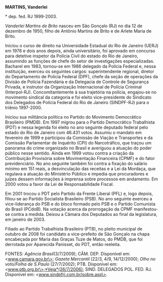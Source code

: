 **MARTINS, Vanderlei**

\* dep. fed. RJ 1999-2003.

*Vanderlei Martins de Brito* nasceu em São Gonçalo (RJ) no dia 12 de
dezembro de 1950, filho de Antônio Martins de Brito e de Arlete Maria de
Brito.

Iniciou o curso de direito na Universidade Estadual do Rio de Janeiro
(UERJ) em 1978 e dois anos depois, ainda universitário, foi aprovado em
concurso para detetive inspetor da Polícia Civil do estado do Rio de
Janeiro, assumindo as funções de chefe do setor de investigações
especializadas. Bacharel em 1983, tornou-se em 1986 delegado da Polícia
Federal e, nessa instituição, exerceu os seguintes cargos:
superintendente regional, diretor do Departamento de Polícia Federal
(DPF), chefe da seção de operações da Divisão de Polícia Fazendária e da
Delegacia de Controle de Segurança Privada, e instrutor da Organização
Internacional de Polícia Criminal (Interpol-RJ). Concomitantemente à sua
trajetória na polícia, engajou-se no movimento sindical da categoria e
foi eleito vice-presidente do Sindicato dos Delegados de Polícia Federal
do Rio de Janeiro (SINDPF-RJ) para o triênio 1997-2000.

Iniciou sua militância política no Partido do Movimento Democrático
Brasileiro (PMDB). Em 1997 migrou para o Partido Democrático Trabalhista
(PDT) e nessa legenda foi eleito no ano seguinte deputado federal pelo
estado do Rio de Janeiro com 46.431 votos. Assumiu o mandato em
fevereiro de 1999 e participou da Comissão de Viação e Transportes e da
Comissão Parlamentar de Inquérito (CPI) do Narcotráfico, que traçou um
panorama do crime organizado no Brasil e averiguou a atuação do poder
público nesse sentido. Ainda em 1999 votou contra a criação da
Contribuição Provisória sobre Movimentação Financeira (CPMF) e do fator
previdenciário. No ano seguinte também foi contra a fixação do salário
mínimo em 151 reais, a desvinculação das receitas e a Lei da Mordaça,
que regulava a atuação do Ministério Público e impedia que procuradores
e juízes dessem informações à imprensa sobre processos em andamento. Em
2000 votou a favor da Lei de Responsabilidade Fiscal.

Em 2001 trocou o PDT pelo Partido da Frente Liberal (PFL) e, logo
depois, filiou-se ao Partido Socialista Brasileiro (PSB). No ano
seguinte exerceu a vice-liderança do PSB e do bloco formado pelo PSB e o
Partido Comunista do Brasil (PCdoB). Na votação acerca da prorrogação da
CPMF manifestou-se contra a medida. Deixou a Câmara dos Deputados ao
final da legislatura, em janeiro de 2003.

Filiado ao Partido Trabalhista Brasileiro (PTB), no pleito municipal de
outubro de 2008 foi candidato a vice-prefeito de São Gonçalo na chapa
encabeçada por Maria das Graças Tuze de Matos, do PMDB, que foi
derrotada por Aparecida Panisset, do PDT, então reeleita.

FONTES: *Agência Brasil*(3/7/2009); CÂM. DEP. Disponível em:
\<www.camara.gov.br\>; *Gazeta Mercantil* (22/3, 4/9, 14/12/2000); *Olho
no voto/Folha de S.Paulo* (27/7/2002); PTB. Disponível em:
\<www.ptb.org.br\>;*Veja*(26/7/2006); SIND. DELEGADOS POL. FED. RJ.
Disponível em: \<www.sindpfrj.com.br/sobre.asp\>.
